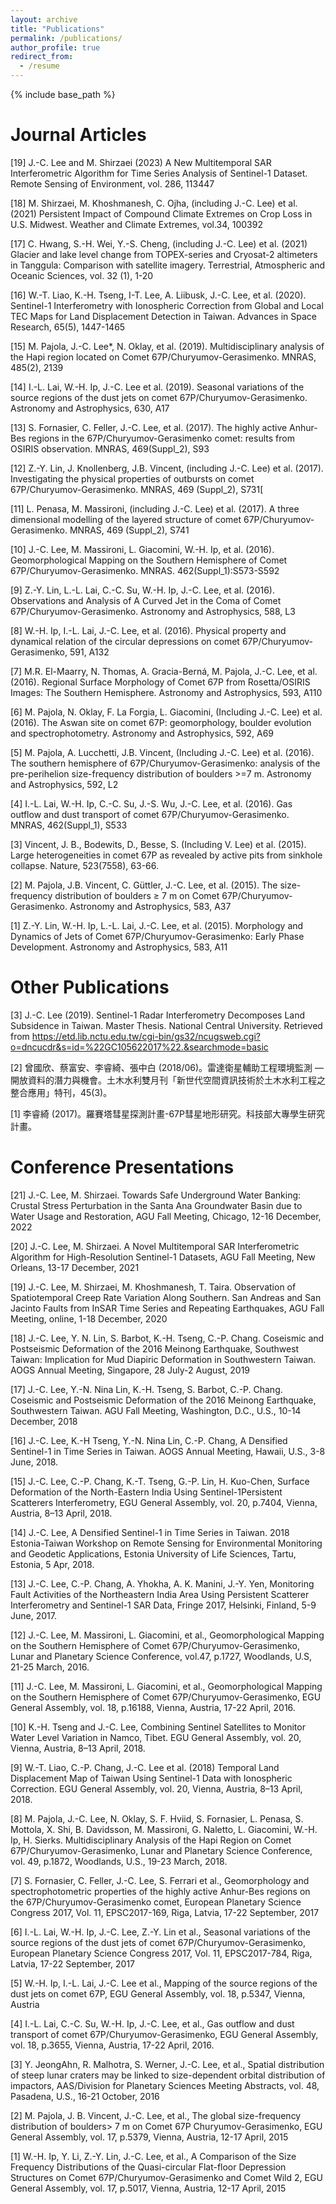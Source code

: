 ```yaml
---
layout: archive
title: "Publications"
permalink: /publications/
author_profile: true
redirect_from:
  - /resume
---
```


{% include base_path %}


Journal Articles
======

[19] J.-C. Lee and M. Shirzaei (2023) A New Multitemporal SAR Interferometric Algorithm for Time Series Analysis of Sentinel-1 Dataset. Remote Sensing of Environment, vol. 286, 113447

[18] M. Shirzaei, M. Khoshmanesh, C. Ojha, (including J.-C. Lee) et al. (2021) Persistent Impact of Compound Climate Extremes on Crop Loss in U.S. Midwest. Weather and Climate Extremes, vol.34, 100392

[17] C. Hwang, S.-H. Wei, Y.-S. Cheng, (including J.-C. Lee) et al. (2021) Glacier and lake level change from TOPEX-series and Cryosat-2 altimeters in Tanggula: Comparison with satellite imagery. Terrestrial, Atmospheric and Oceanic Sciences, vol. 32 (1), 1-20

[16] W.-T. Liao, K.-H. Tseng, I-T. Lee, A. Liibusk, J.-C. Lee, et al. (2020). Sentinel-1 Interferometry with Ionospheric Correction from Global and Local TEC Maps for Land Displacement Detection in Taiwan. Advances in Space Research, 65(5), 1447-1465

[15] M. Pajola, J.-C. Lee*, N. Oklay, et al. (2019). Multidisciplinary analysis of the Hapi region located on Comet 67P/Churyumov-Gerasimenko. MNRAS, 485(2), 2139

[14] I.-L. Lai, W.-H. Ip, J.-C. Lee et al. (2019). Seasonal variations of the source regions of the dust jets on comet 67P/Churyumov-Gerasimenko. Astronomy and Astrophysics, 630, A17

[13] S. Fornasier, C. Feller, J.-C. Lee, et al. (2017). The highly active Anhur-Bes regions in the 67P/Churyumov-Gerasimenko comet: results from OSIRIS observation. MNRAS, 469(Suppl_2), S93

[12] Z.-Y. Lin, J. Knollenberg, J.B. Vincent, (including J.-C. Lee) et al. (2017). Investigating the physical properties of outbursts on comet 67P/Churyumov-Gerasimenko. MNRAS, 469 (Suppl_2), S731[

[11] L. Penasa, M. Massironi, (including J.-C. Lee) et al. (2017). A three dimensional modelling of the layered structure of comet 67P/Churyumov-Gerasimenko. MNRAS, 469 (Suppl_2), S741

[10] J.-C. Lee, M. Massironi, L. Giacomini, W.-H. Ip, et al. (2016). Geomorphological Mapping on the Southern Hemisphere of Comet 67P/Churyumov-Gerasimenko. MNRAS. 462(Suppl_1):S573-S592

[9] Z.-Y. Lin, L.-L. Lai, C.-C. Su, W.-H. Ip, J.-C. Lee, et al. (2016). Observations and Analysis of A Curved Jet in the Coma of Comet 67P/Churyumov-Gerasimenko. Astronomy and Astrophysics, 588, L3

[8] W.-H. Ip, I.-L. Lai, J.-C. Lee, et al. (2016). Physical property and dynamical relation of the circular depressions on comet 67P/Churyumov-Gerasimenko, 591, A132

[7]  M.R. El-Maarry, N. Thomas, A. Gracia-Berná, M. Pajola, J.-C. Lee, et al. (2016). Regional Surface Morphology of Comet 67P from Rosetta/OSIRIS Images: The Southern Hemisphere. Astronomy and Astrophysics, 593, A110

[6] M. Pajola, N. Oklay, F. La Forgia, L. Giacomini, (Including J.-C. Lee) et al. (2016). The Aswan site on comet 67P: geomorphology, boulder evolution and spectrophotometry. Astronomy and Astrophysics, 592, A69

[5] M. Pajola, A. Lucchetti, J.B. Vincent, (Including J.-C. Lee) et al. (2016). The southern hemisphere of 67P/Churyumov-Gerasimenko: analysis of the pre-perihelion size-frequency distribution of boulders >=7 m. Astronomy and Astrophysics, 592, L2

[4] I.-L. Lai, W.-H. Ip, C.-C. Su, J.-S. Wu, J.-C. Lee, et al. (2016). Gas outflow and dust transport of    comet 67P/Churyumov-Gerasimenko. MNRAS, 462(Suppl_1), S533

[3] Vincent, J. B., Bodewits, D., Besse, S. (Including V. Lee) et al. (2015). Large heterogeneities in comet 67P as revealed by active pits from sinkhole collapse. Nature, 523(7558), 63-66.

[2] M. Pajola, J.B. Vincent, C. Güttler, J.-C. Lee, et al. (2015). The size-frequency distribution of  boulders ≥ 7 m on Comet 67P/Churyumov-Gerasimenko. Astronomy and Astrophysics, 583, A37

[1] Z.-Y. Lin, W.-H. Ip, L.-L. Lai, J.-C. Lee, et al. (2015). Morphology and Dynamics of Jets of Comet 67P/Churyumov-Gerasimenko: Early Phase Development. Astronomy and Astrophysics, 583, A11


Other Publications
======
[3]  J.-C. Lee (2019). Sentinel-1 Radar Interferometry Decomposes Land Subsidence in Taiwan. Master Thesis. National Central University. Retrieved from https://etd.lib.nctu.edu.tw/cgi-bin/gs32/ncugsweb.cgi?o=dncucdr&s=id=%22GC105622017%22.&searchmode=basic

[2] 曾國欣、蔡富安、李睿綺、張中白 (2018/06)。雷達衛星輔助工程環境監測 — 開放資料的潛力與機會。土木水利雙月刊「新世代空間資訊技術於土木水利工程之整合應用」特刊，45(3)。

[1] 李睿綺 (2017)。羅賽塔彗星探測計畫-67P彗星地形研究。科技部大專學生研究計畫。


Conference Presentations
=====

[21] J.-C. Lee, M. Shirzaei. Towards Safe Underground Water Banking: Crustal Stress Perturbation in the Santa Ana Groundwater Basin due to Water Usage and Restoration, AGU Fall Meeting, Chicago, 12-16 December, 2022

[20] J.-C. Lee, M. Shirzaei. A Novel Multitemporal SAR Interferometric Algorithm for High-Resolution Sentinel-1 Datasets, AGU Fall Meeting, New Orleans, 13-17 December, 2021

[19] J.-C. Lee, M. Shirzaei, M. Khoshmanesh, T. Taira. Observation of Spatiotemporal Creep Rate Variation Along Southern. San Andreas and San Jacinto Faults from InSAR Time Series and Repeating Earthquakes, AGU Fall Meeting, online, 1-18 December, 2020

[18] J.-C. Lee, Y. N. Lin, S. Barbot, K.-H. Tseng, C.-P. Chang. Coseismic and Postseismic Deformation of the 2016 Meinong Earthquake, Southwest Taiwan: Implication for Mud Diapiric Deformation in Southwestern Taiwan. AOGS Annual Meeting, Singapore, 28 July-2 August, 2019

[17] J.-C. Lee, Y.-N. Nina Lin, K.-H. Tseng, S. Barbot, C.-P. Chang. Coseismic and Postseismic Deformation of the 2016 Meinong Earthquake, Southwestern Taiwan. AGU Fall Meeting, Washington, D.C., U.S., 10-14 December, 2018

[16]  J.-C. Lee, K.-H Tseng, Y.-N. Nina Lin, C.-P. Chang, A Densified Sentinel-1 in Time Series in Taiwan. AOGS Annual Meeting, Hawaii, U.S., 3-8 June, 2018.

[15]  J.-C. Lee, C.-P. Chang, K.-T. Tseng, G.-P. Lin, H. Kuo-Chen, Surface Deformation of the North-Eastern India Using Sentinel-1Persistent Scatterers Interferometry, EGU General Assembly, vol. 20, p.7404, Vienna, Austria, 8–13 April, 2018.

[14] J.-C. Lee, A Densified Sentinel-1 in Time Series in Taiwan. 2018 Estonia-Taiwan Workshop on Remote Sensing for Environmental Monitoring and Geodetic Applications, Estonia University of Life Sciences, Tartu, Estonia, 5 Apr, 2018.

[13] J.-C. Lee, C.-P. Chang, A. Yhokha, A. K. Manini, J.-Y. Yen, Monitoring Fault Activities of the Northeastern India Area Using Persistent Scatterer Interferometry and Sentinel-1 SAR Data, Fringe 2017, Helsinki, Finland, 5-9 June, 2017.

[12]  J.-C. Lee, M. Massironi, L. Giacomini, et al., Geomorphological Mapping on the Southern Hemisphere of Comet 67P/Churyumov-Gerasimenko, Lunar and Planetary Science Conference, vol.47, p.1727, Woodlands, U.S, 21-25 March, 2016.

[11]  J.-C. Lee, M. Massironi, L. Giacomini, et al., Geomorphological Mapping on the Southern Hemisphere of Comet 67P/Churyumov-Gerasimenko, EGU General Assembly, vol. 18, p.16188, Vienna, Austria, 17-22 April, 2016.

[10] K.-H. Tseng and J.-C. Lee, Combining Sentinel Satellites to Monitor Water Level Variation in Namco, Tibet. EGU General Assembly, vol. 20, Vienna, Austria, 8–13 April, 2018.

[9] W.-T. Liao, C.-P. Chang, J.-C. Lee et al. (2018) Temporal Land Displacement Map of Taiwan Using Sentinel-1 Data with Ionospheric Correction. EGU General Assembly, vol. 20, Vienna, Austria, 8–13 April, 2018.

[8] M. Pajola, J.-C. Lee, N. Oklay,  S. F. Hviid, S. Fornasier, L.  Penasa, S. Mottola, X. Shi, B. Davidsson, M. Massironi, G. Naletto, L. Giacomini, W.-H. Ip, H. Sierks. Multidisciplinary Analysis of the Hapi Region on Comet 67P/Churyumov-Gerasimenko, Lunar and Planetary Science Conference, vol. 49, p.1872, Woodlands, U.S., 19-23 March, 2018.

[7] S. Fornasier, C. Feller, J.-C. Lee, S. Ferrari et al., Geomorphology and spectrophotometric properties of the highly active Anhur-Bes regions on the 67P/Churyumov-Gerasimenko comet, European Planetary Science Congress 2017, Vol. 11, EPSC2017-169, Riga, Latvia, 17-22 September, 2017

[6] I.-L. Lai, W.-H. Ip, J.-C. Lee, Z.-Y. Lin et al., Seasonal variations of the source regions of the dust jets of comet 67P/Churyumov-Gerasimenko, European Planetary Science Congress 2017, Vol. 11, EPSC2017-784, Riga, Latvia, 17-22 September, 2017

[5] W.-H. Ip, I.-L. Lai, J.-C. Lee et al., Mapping of the source regions of the dust jets on comet 67P, EGU General Assembly, vol. 18, p.5347, Vienna, Austria

[4] I.-L. Lai, C.-C. Su, W.-H. Ip, J.-C. Lee, et al., Gas outflow and dust transport of comet 67P/Churyumov-Gerasimenko, EGU General Assembly, vol. 18, p.3655, Vienna, Austria, 17-22 April, 2016.

[3] Y. JeongAhn, R. Malhotra, S. Werner, J.-C. Lee, et al., Spatial distribution of steep lunar craters may be linked to size-dependent orbital distribution of impactors, AAS/Division for Planetary Sciences Meeting Abstracts, vol. 48, Pasadena, U.S., 16-21 October, 2016

[2] M. Pajola, J. B. Vincent, J.-C. Lee, et al., The global size-frequency distribution of boulders> 7 m on Comet 67P Churyumov-Gerasimenko, EGU General Assembly, vol. 17, p.5379, Vienna, Austria, 12-17 April, 2015

[1] W.-H. Ip, Y. Li, Z.-Y. Lin, J.-C. Lee, et al., A Comparison of the Size Frequency Distributions of the Quasi-circular Flat-floor Depression Structures on Comet 67P/Churyumov-Gerasimenko and Comet Wild 2, EGU General Assembly, vol. 17, p.5017, Vienna, Austria, 12-17 April, 2015

